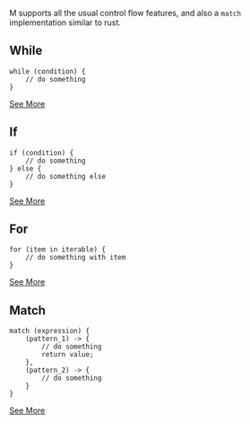 M supports all the usual control flow features, and also a `match` implementation similar to rust.

## While
```
while (condition) {
    // do something
}
```
[See More](/control_flow/while)

## If
```
if (condition) {
    // do something
} else {
    // do something else
}
```
[See More](/control_flow/if)

## For
```
for (item in iterable) {
    // do something with item
}
```
[See More](/control_flow/for)


## Match
```
match (expression) {
    (pattern_1) -> {
        // do something
        return value;
    },
    (pattern_2) -> {
        // do something
    }
}
```
[See More](/control_flow/match)
